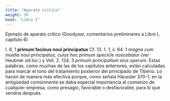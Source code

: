 ```yaml
---
title: "Aparato crítico"
weight: 30
book: "Libro I"
---
```

Ejemplo de aparato crítico (Goodyear, comentarios preliminares a Libro I, capítulo 6)

I. 6. 1 **primum facinus noui principatus** Cf. 13. 1. 1, ii. 64. 1 *magna cum inuidia noui principatus, cuius hoc primum specicle noscebatur* (ver Heubner *ad loc*.) y Vell. 2. 124. 3 *primum principalium eius operum*. Estas palabras, como muchas de las de los capítulos anteriores, están calculadas para marcar el tono del tratamiento posterior del principado de Tiberio. Lo hacen de manera más efectiva porque, como señala Häussler 370-1, en la antigüedad comúnmente se daba especial importancia al comienzo de cualquier empresa, como presagio, favorable o desfavorable, para lo que vendría después.